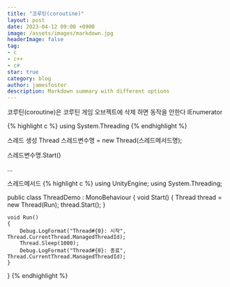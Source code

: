 ```yaml
---
title: "코루틴(coroutine)"
layout: post
date: 2023-04-12 09:00 +0900
image: /assets/images/markdown.jpg
headerImage: false
tag:
- c
- c++
- c#
star: true
category: blog
author: jamesfoster
description: Markdown summary with different options
---
```


코루틴(coroutine)은 코루틴 게임 오브젝트에 삭제 하면 동작을 안한다
IEnumerator

{% highlight c %}
using System.Threading
{% endhighlight %}

스레드 생성
Thread 스레드변수명 = new Thread(스레드메서드명);

스레드변수명.Start()

...

스레드메서드
{% highlight c %}
using UnityEngine;
using System.Threading;

public class ThreadDemo : MonoBehaviour
{
    void Start()
    {
        Thread thread = new Thread(Run);
        thread.Start();
    }

    void Run()
    {
        Debug.LogFormat("Thread#{0}: 시작", Thread.CurrentThread.ManagedThreadId);        
        Thread.Sleep(1000);
        Debug.LogFormat("Thread#{0}: 종료", Thread.CurrentThread.ManagedThreadId);
    }
}
{% endhighlight %}







[Real time]: /assets/images/L_48316.jpg